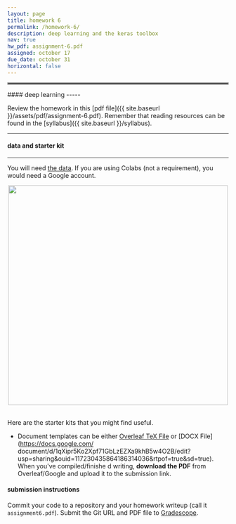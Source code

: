 ```yaml
---
layout: page
title: homework 6
permalink: /homework-6/
description: deep learning and the keras toolbox
nav: true
hw_pdf: assignment-6.pdf
assigned: october 17
due_date: october 31
horizontal: false
---
```


<hr style="border:2px solid gray">
#### deep learning
-----

Review the homework in this [pdf file]({{ site.baseurl }}/assets/pdf/assignment-6.pdf). Remember that reading resources can be found in the [syllabus]({{ site.baseurl }}/syllabus).

-----
#### data and starter kit
-----

You will need [the data](https://course.ccs.neu.edu/cs6220/fall2023/homework-6/data/titanic). If you are using Colabs (not a requirement), you would need a Google account.

<center>
<img 
  src="https://images.immediate.co.uk/production/volatile/sites/7/2018/01/TIT011DJ_0-345b632.jpg"
  width="500" height="auto">
</center>
<br>

Here are the starter kits that you might find useful.

* Document templates can be either [Overleaf TeX File](https://www.overleaf.com/read/zfwcfsbbgtxj) or [DOCX File](https://docs.google.com/
document/d/1qXipr5Ko2Xpf71GbLzEZXa9khB5w4O2B/edit?usp=sharing&ouid=117230435864186314036&rtpof=true&sd=true). When you've compiled/finishe
d writing, **download the PDF** from Overleaf/Google and upload it to the submission link. 


#### submission instructions

Commit your code to a repository and your homework writeup (call it `assignment6.pdf`). Submit the Git URL and PDF file to [Gradescope](https://www.gradescope.com/courses/583114).


